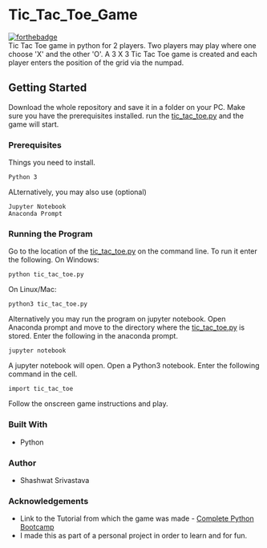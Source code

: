 # Tic_Tac_Toe_Game
[![forthebadge](https://forthebadge.com/images/badges/made-with-python.svg)](https://forthebadge.com)  
Tic Tac Toe game in python for 2 players. Two players may play where one choose 'X' and the other 'O'.
A 3 X 3 Tic Tac Toe game is created and each player enters the position of the grid via the numpad.

## Getting Started
Download the whole repository and save it in a folder on your PC. Make sure you have the prerequisites installed. run the [tic_tac_toe.py](tic_tac_toe.py) and the game will start.

### Prerequisites
Things you need to install.
```
Python 3
```
ALternatively, you may also use (optional)
```
Jupyter Notebook
Anaconda Prompt
```

### Running the Program
Go to the location of the [tic_tac_toe.py](tic_tac_toe.py) on the command line. To run it enter the following.
On Windows:
```
python tic_tac_toe.py
```
On Linux/Mac:
```
python3 tic_tac_toe.py
```
Alternatively you may run the program on jupyter notebook.
Open Anaconda prompt and move to the directory where the [tic_tac_toe.py](tic_tac_toe.py) is stored. Enter the following in the anaconda prompt.
```
jupyter notebook
```
A jupyter notebook will open. Open a Python3 notebook.
Enter the following command in the cell.
```
import tic_tac_toe
```
Follow the onscreen game instructions and play.

### Built With
* Python

### Author
* Shashwat Srivastava

### Acknowledgements
* Link to the Tutorial from which the game was made - [Complete Python Bootcamp](https://www.udemy.com/course/complete-python-bootcamp/)
* I made this as part of a personal project in order to learn and for fun.
